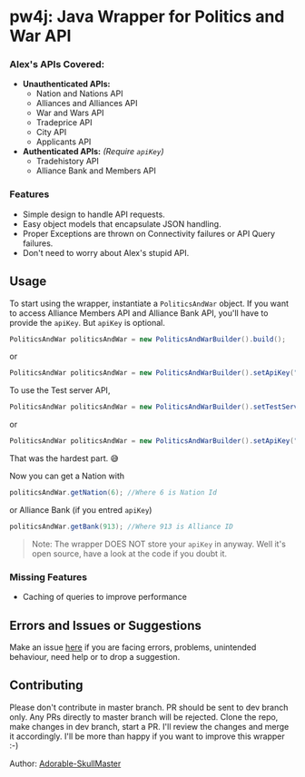 # pw4j: Java Wrapper for Politics and War API
### Alex's APIs Covered:
* **Unauthenticated APIs:**
    - Nation and Nations API
    - Alliances and Alliances API
    - War and Wars API
    - Tradeprice API
    - City API
    - Applicants API
* **Authenticated APIs:** *(Require `apiKey`)*
    - Tradehistory API
    - Alliance Bank and Members API

### Features
- Simple design to handle API requests.
- Easy object models that encapsulate JSON handling.
- Proper Exceptions are thrown on Connectivity failures or API Query failures.
- Don't need to worry about Alex's stupid API.

## Usage

To start using the wrapper, instantiate a `PoliticsAndWar` object. If you want to access Alliance Members API and Alliance Bank API, you'll have to provide the `apiKey`. But `apiKey` is optional.
```java
PoliticsAndWar politicsAndWar = new PoliticsAndWarBuilder().build();
```
or 
```java
PoliticsAndWar politicsAndWar = new PoliticsAndWarBuilder().setApiKey("YOUR_API_KEY_STRING").build();
```

To use the Test server API,
```java
PoliticsAndWar politicsAndWar = new PoliticsAndWarBuilder().setTestServerMode(true).build();
```
or 
```java
PoliticsAndWar politicsAndWar = new PoliticsAndWarBuilder().setApiKey("YOUR_API_KEY_STRING").setTestServerMode(true).build();
```

That was the hardest part. :sweat_smile:

Now you can get a Nation with
```java
politicsAndWar.getNation(6); //Where 6 is Nation Id
```
or Alliance Bank (if you entred `apiKey`)
```java
politicsAndWar.getBank(913); //Where 913 is Alliance ID
```

>Note: The wrapper DOES NOT store your `apiKey` in anyway. Well it's open source, have a look at the code if you doubt it.

### Missing Features
- Caching of queries to improve performance

## Errors and Issues or Suggestions
Make an issue [here](https://github.com/Adorable-SkullMaster/pw4j/issues) if you are facing errors, problems, unintended behaviour, need help or to drop a suggestion.

## Contributing
Please don't contribute in master branch. PR should be sent to dev branch only. Any PRs directly to master branch will be rejected.
Clone the repo, make changes in dev branch, start a PR. I'll review the changes and merge it accordingly. I'll be more than happy if you want to improve this wrapper :-)

Author: [Adorable-SkullMaster](https://github.com/Adorable-SkullMaster)
